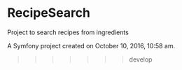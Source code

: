 # RecipeSearch
Project to search recipes from ingredients

A Symfony project created on October 10, 2016, 10:58 am.
>>>>>>> develop
